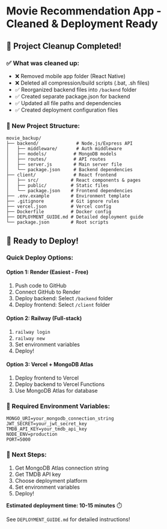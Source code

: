 # Movie Recommendation App - Cleaned & Deployment Ready

## 🎉 Project Cleanup Completed!

### ✅ What was cleaned up:
- ❌ Removed mobile app folder (React Native)
- ❌ Deleted all compression/build scripts (.bat, .sh files)
- ✅ Reorganized backend files into `/backend` folder
- ✅ Created separate package.json for backend
- ✅ Updated all file paths and dependencies
- ✅ Created deployment configuration files

### 📁 New Project Structure:
```
movie_backup/
├── backend/              # Node.js/Express API
│   ├── middleware/       # Auth middleware
│   ├── models/          # MongoDB models  
│   ├── routes/          # API routes
│   ├── server.js        # Main server file
│   └── package.json     # Backend dependencies
├── client/              # React frontend
│   ├── src/            # React components & pages
│   ├── public/         # Static files
│   └── package.json    # Frontend dependencies
├── .env.example        # Environment template
├── .gitignore          # Git ignore rules
├── vercel.json         # Vercel config
├── Dockerfile          # Docker config
├── DEPLOYMENT_GUIDE.md # Detailed deployment guide
└── package.json        # Root scripts
```

## 🚀 Ready to Deploy!

### Quick Deploy Options:

#### Option 1: Render (Easiest - Free)
1. Push code to GitHub
2. Connect GitHub to Render
3. Deploy backend: Select `/backend` folder
4. Deploy frontend: Select `/client` folder

#### Option 2: Railway (Full-stack)
1. `railway login`
2. `railway new`
3. Set environment variables
4. Deploy!

#### Option 3: Vercel + MongoDB Atlas
1. Deploy frontend to Vercel
2. Deploy backend to Vercel Functions
3. Use MongoDB Atlas for database

### 🔧 Required Environment Variables:
```
MONGO_URI=your_mongodb_connection_string
JWT_SECRET=your_jwt_secret_key
TMDB_API_KEY=your_tmdb_api_key
NODE_ENV=production
PORT=5000
```

### 📝 Next Steps:
1. Get MongoDB Atlas connection string
2. Get TMDB API key
3. Choose deployment platform
4. Set environment variables
5. Deploy!

**Estimated deployment time: 10-15 minutes** ⏱️

See `DEPLOYMENT_GUIDE.md` for detailed instructions!